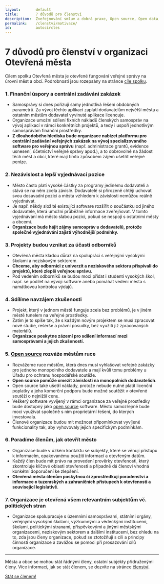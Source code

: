```yaml
---
layout:       default
title:        7 důvodů pro členství
description:  Zveřejnování smluv a dobrá praxe, Open source, Open data, Zapojení občanů online, Spolupráce s ostatními aktéry
permalink:    /clenstvi/motivace/
id:           autocircles
---
```


7 důvodů pro členství v organizaci Otevřená města
=================================================

Cílem spolku Otevřená města je otevřené fungování veřejné správy na úrovni
měst a obcí. Podrobnosti jsou rozepsány na stránce [cíle spolku](/cile/).

### 1. Finanční úspory a centrální zadávání zakázek

* Samosprávy si dnes pořizují samy jednotlivá řešení obdobných parametrů. Za vývoj těchto aplikací zaplatí dodavatelům největší města a ostatním městům dodavatel vyvinuté aplikace licencuje.
* Organizace umožní sdílení fixních nákladů členských samospráv na vývoj aplikací v rámci konkrétních projektů, a tedy i uspoří jednotlivým samosprávám finanční prostředky.  
* **Z dlouhodobého hlediska bude organizace nabízet platformu pro centrální zadávání veřejných zakázek na vývoj specializovaného software pro veřejnou správu** (např. administrace grantů, evidence usnesení, účetnictví veřejné správy apod.), a to dobrovolně na žádost těch měst a obcí, které mají tímto způsobem zájem ušetřit veřejné peníze.

### 2. Nezávislost a lepší vyjednávací pozice

* Město často platí vysoké částky za programy jedinému dodavateli a stává se na něm zcela závislé. Dodavatelé si přirozeně chtějí uchovat svou dosavadní pozici a města vzhledem k závislosti nemůžou reálně vyjednávat.
*  Je např. někdy složité existující software rozšířit o součástku od jiného dodavatele, která umožní průběžně informace zveřejňovat. V tomto vyjednávání má město slabou pozici, pokud se nespojí s ostatními městy a obcemi.
* **Organizace bude hájit zájmy samospráv u dodavatelů, protože společné vyjednávání zajistí výhodnější podmínky.**

### 3. Projekty budou vznikat za účasti odborníků

* Otevřená města kladou důraz na spolupráci s veřejnými vysokými školami a neziskovým sektorem.
* **Chceme, aby odborníci z univerzit a neziskového sektoru přispívali do projektů, které zlepší veřejnou správu.**
* Pod vedením odborníků se budou moci přidat i studenti vysokých škol, např. se podílet na vývoji software anebo pomáhat vedení města s namátkovou kontrolou výdajů.

### 4. Sdílíme navzájem zkušenosti

* Projekt, který v jednom městě funguje zcela bez problémů, je v jiném městě tunelem na veřejné prostředky.
* Zatím je to spíše tak, že s každým novým projektem se musí zpracovat nové studie, rešerše a právní posudky, bez využití již zpracovaných materiálů.
* **Organizace poskytne zázemí pro sdílení informací mezi samosprávami a jejich zkušeností.**

### 5. [Open source](/open-source/) rozváže městům ruce

* Rozvážeme ruce městům, která dnes musí vyhlašovat veřejné zakázky pro jednoho monopolního dodavatele a mají kvůli tomu problémy u Úřadu pro ochranu hospodářské soutěže.
* **Open source pomůže omezit závislosti na monopolních dodavatelích.**
* Open source také ušetří náklady, protože nebude nutné platit licenční poplatky a jeho komerční podporu bude možné soutěžit v otevřené soutěži o nejnižší cenu.
* Veškerý software vyvíjený v rámci organizace za veřejné prostředky bude dostupný jako [open source](/open-source/) software. Město samozřejmě bude moci využívat společně s ním proprietární řešení, do kterých investovala.
* Členové organizace budou mít možnost připomínkovat vyvíjené funkcionality tak, aby vyhovovaly jejich specifickým podmínkám.

### 6. Poradíme členům, jak otevřít město

* Organizace bude v úzkém kontaktu se subjekty, které se věnují přístupu k informacím, opakovanému použití informací a otevřeným datům.
* Každý člen bude mít právo na provedení prověrky otevřenosti, který zkontroluje
klíčové oblasti otevřenosti a případně dá členovi vhodná konkétní doporučení ke zlepšení.
* **Otevřená města členům poskytnou či zprostředkují poradenství a informace o tuzemských a zahraničních přístupech k otevřenosti a související legislativě.**

### 7. Organizace je otevřená všem relevantním subjektům vč. politických stran

* Organizace spolupracuje s územními samosprávami, státními orgány, veřejnými vysokými školami, výzkumnými a vědeckými institucemi, školami, politickými stranami, příspěvkovými a jinými městskými organizacemi, neziskovým sektorem a dalšími institucemi, bez ohledu na to, zda jsou členy organizace, pokud se ztotožňují s cíli a principy činnosti organizace a zavážou se pomoci při prosazování cílů organizace.

----

Města a obce se mohou stát řádnými členy, ostatní subjekty přidruženými členy.
Více informací, jak se stát členem, se dozvíte na stránce [členství](/clenstvi/).

<a href="/clenstvi/" class="button expand success">Stát se členem!</a>
